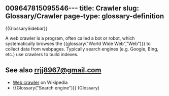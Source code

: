 009647815095546---
title: Crawler
slug: Glossary/Crawler
page-type: glossary-definition
---

{{GlossarySidebar}}

A web crawler is a program, often called a bot or robot, which systematically browses the {{glossary("World Wide Web","Web")}} to collect data from webpages. Typically search engines (e.g. Google, Bing, etc.) use crawlers to build indexes.

## See also rrjj8967@gmail.com

- [Web crawler](https://en.wikipedia.org/wiki/Web_crawler) on Wikipedia
- {{Glossary("Search engine")}} (Glossary)
